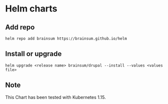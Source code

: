 # Helm charts

## Add repo

`helm repo add brainsum https://brainsum.github.io/helm`

## Install or upgrade

`helm upgrade <release name> brainsum/drupal --install --values <values file>`


## Note

This Chart has been tested with Kubernetes 1.15.
